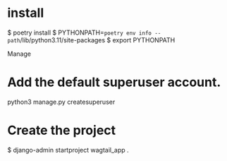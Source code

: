 # install
$ poetry install
$ PYTHONPATH=`poetry env info --path`/lib/python3.11/site-packages
$ export PYTHONPATH

Manage
# Add the default superuser account.
python3 manage.py createsuperuser

# Create the project
$ django-admin startproject wagtail_app .
